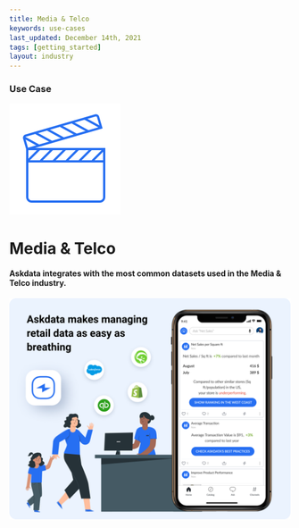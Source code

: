 ```yaml
---
title: Media & Telco
keywords: use-cases
last_updated: December 14th, 2021
tags: [getting_started]
layout: industry
---
```


### Use Case

<p class="text-center"><img src="/media/use-cases/icons/industry-media-and-telco.svg"></p>
<h1 class="text-center">Media & Telco</h1>

<h4 class="text-center">Askdata integrates with the most common datasets used in the Media & Telco industry.</h4>

<img src="/media/use-cases/sales-and-marketing.png" class="mx-auto d-block">

